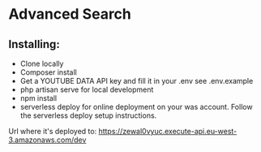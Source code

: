 # Advanced Search
## Installing:
 - Clone locally
 - Composer install
 - Get a YOUTUBE DATA API key and fill it in your .env see .env.example
 - php artisan serve for local development
 - npm install
 - serverless deploy for online deployment on your was account. Follow the serverless deploy setup instructions.

Url where it's deployed to:
<a href="https://zewal0vyuc.execute-api.eu-west-3.amazonaws.com/dev">https://zewal0vyuc.execute-api.eu-west-3.amazonaws.com/dev</a>
